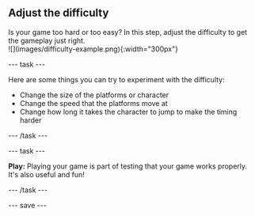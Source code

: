 ## Adjust the difficulty

<div style="display: flex; flex-wrap: wrap">
<div style="flex-basis: 200px; flex-grow: 1; margin-right: 15px;">
Is your game too hard or too easy? In this step, adjust the difficulty to get the gameplay just right. 
</div>
<div>
![](images/difficulty-example.png){:width="300px"}
</div>
</div>

--- task ---

Here are some things you can try to experiment with the difficulty:

+ Change the size of the platforms or character
+ Change the speed that the platforms move at 
+ Change how long it takes the character to jump to make the timing harder

--- /task ---

--- task ---

**Play:** Playing your game is part of testing that your game works properly. It's also useful and fun!

--- /task ---

--- save ---
